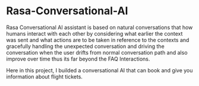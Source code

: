 # Rasa-Conversational-AI

Rasa Conversational AI assistant is based on natural conversations that how humans interact with each other by considering what earlier the context was sent and what actions are to be taken in reference to the contexts and gracefully handling the unexpected conversation and driving the conversation when the user drifts from normal conversation path and also improve over time thus its far beyond the FAQ Interactions.

Here in this project, I builded a conversational AI that can book and give you information about flight tickets.

